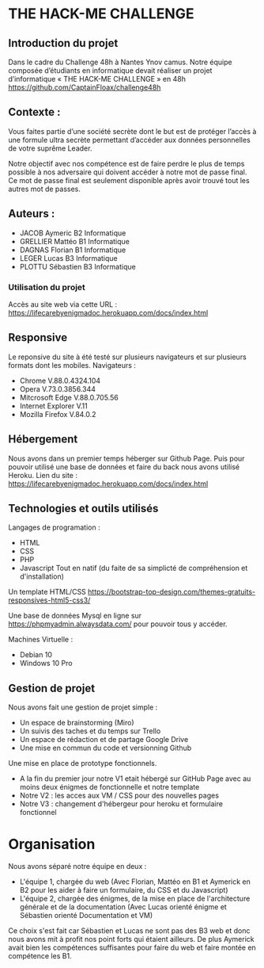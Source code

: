 # THE HACK-ME CHALLENGE




## Introduction du projet 
Dans le cadre du Challenge 48h à Nantes Ynov camus. Notre équipe composée d’étudiants en informatique devait réaliser un projet d’informatique « THE HACK-ME CHALLENGE » en 48h
https://github.com/CaptainFloax/challenge48h



## Contexte :
Vous faites partie d’une société secrète dont le but est de protéger l’accès à une formule ultra secrète permettant d’accéder aux données personnelles de votre suprême Leader.

Notre objectif avec nos compétence est de faire perdre le plus de temps possible à nos adversaire qui doivent accéder à notre mot de passe final. Ce mot de passe final est seulement disponible après avoir trouvé tout les autres mot de passes.

## Auteurs :

- JACOB Aymeric B2 Informatique
- GRELLIER Mattéo B1 Informatique
- DAGNAS Florian B1 Informatique
- LEGER Lucas B3 Informatique
- PLOTTU Sébastien B3 Informatique


### Utilisation du projet
Accès au site web via cette URL :
https://lifecarebyenigmadoc.herokuapp.com/docs/index.html




## Responsive
Le reponsive du site à été testé sur plusieurs navigateurs et sur plusieurs formats dont les mobiles.
Navigateurs :
- Chrome V.88.0.4324.104 
- Opera V.73.0.3856.344
- Mitcrosoft Edge V.88.0.705.56
- Internet Explorer V.11
- Mozilla Firefox V.84.0.2 


## Hébergement 
Nous avons dans un premier temps héberger sur Github Page.
Puis pour pouvoir utilisé une base de données et faire du back nous avons utilisé Heroku.
Lien du site : https://lifecarebyenigmadoc.herokuapp.com/docs/index.html

## Technologies et outils utilisés

Langages de programation :
- HTML
- CSS
- PHP
- Javascript
Tout en natif (du faite de sa simplicté de compréhension et d'installation)

Un template HTML/CSS https://bootstrap-top-design.com/themes-gratuits-responsives-html5-css3/

Une base de données Mysql en ligne sur https://phpmyadmin.alwaysdata.com/ pour pouvoir tous y accéder.

Machines Virtuelle :
- Debian 10
- Windows 10 Pro



## Gestion de projet 

Nous avons fait une gestion de projet simple :
- Un espace de brainstorming (Miro)
- Un suivis des taches et du temps sur Trello
- Un espace de rédaction et de partage Google Drive
- Une mise en commun du code et versionning Github

Une mise en place de prototype fonctionnels.
- A la fin du premier jour notre V1 etait hébergé sur GitHub Page avec au moins deux énigmes de fonctionnelle et notre template
- Notre V2 : les acces aux VM / CSS pour des nouvelles pages
- Notre V3 : changement d'hébergeur pour heroku et formulaire fonctionnel


# Organisation

Nous avons séparé notre équipe en deux  :
- L'équipe 1, chargée du web (Avec Florian, Mattéo en B1 et Aymerick en B2 pour les aider à faire un formulaire, du CSS et du Javascript)
- L'équipe 2, chargée des énigmes, de la mise en place de l'architecture générale et de la documentation (Avec Lucas orienté énigme et Sébastien orienté Documentation et VM)

Ce choix s'est fait car Sébastien et Lucas ne sont pas des B3 web et donc nous avons mit à profit nos point forts qui étaient ailleurs.
De plus Aymerick avait bien les compétences suffisantes pour faire du web et faire montée en compétence les B1.




